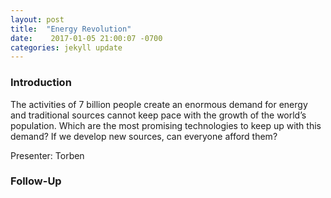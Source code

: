 ```yaml
---
layout: post
title:  "Energy Revolution"
date:    2017-01-05 21:00:07 -0700
categories: jekyll update
---
```


### Introduction

The activities of 7 billion people create an enormous demand for energy and traditional sources cannot keep pace with the growth of the world’s population. Which are the most promising technologies to keep up with this demand? If we develop new sources, can everyone afford them?

Presenter: Torben

### Follow-Up


